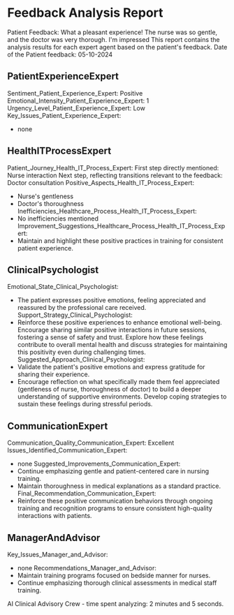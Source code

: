 # Feedback Analysis Report
Patient Feedback: What a pleasant experience! The nurse was so gentle, and the doctor was very thorough. I'm impressed
This report contains the analysis results for each expert agent based on the patient's feedback.
Date of the Patient feedback: 05-10-2024
## PatientExperienceExpert
Sentiment_Patient_Experience_Expert: Positive
Emotional_Intensity_Patient_Experience_Expert: 1
Urgency_Level_Patient_Experience_Expert: Low
Key_Issues_Patient_Experience_Expert:
- none
## HealthITProcessExpert
Patient_Journey_Health_IT_Process_Expert:
First step directly mentioned: Nurse interaction
Next step, reflecting transitions relevant to the feedback: Doctor consultation
Positive_Aspects_Health_IT_Process_Expert:
- Nurse's gentleness
- Doctor's thoroughness
Inefficiencies_Healthcare_Process_Health_IT_Process_Expert:
- No inefficiencies mentioned
Improvement_Suggestions_Healthcare_Process_Health_IT_Process_Expert:
- Maintain and highlight these positive practices in training for consistent patient experience.
## ClinicalPsychologist
Emotional_State_Clinical_Psychologist: 
- The patient expresses positive emotions, feeling appreciated and reassured by the professional care received.
Support_Strategy_Clinical_Psychologist:
- Reinforce these positive experiences to enhance emotional well-being. Encourage sharing similar positive interactions in future sessions, fostering a sense of safety and trust. Explore how these feelings contribute to overall mental health and discuss strategies for maintaining this positivity even during challenging times.
Suggested_Approach_Clinical_Psychologist:
- Validate the patient's positive emotions and express gratitude for sharing their experience.
- Encourage reflection on what specifically made them feel appreciated (gentleness of nurse, thoroughness of doctor) to build a deeper understanding of supportive environments. Develop coping strategies to sustain these feelings during stressful periods.
## CommunicationExpert
Communication_Quality_Communication_Expert: Excellent
Issues_Identified_Communication_Expert:
- none
Suggested_Improvements_Communication_Expert:
- Continue emphasizing gentle and patient-centered care in nursing training.
- Maintain thoroughness in medical explanations as a standard practice.
Final_Recommendation_Communication_Expert: 
- Reinforce these positive communication behaviors through ongoing training and recognition programs to ensure consistent high-quality interactions with patients.
## ManagerAndAdvisor
Key_Issues_Manager_and_Advisor:
- none
Recommendations_Manager_and_Advisor:
- Maintain training programs focused on bedside manner for nurses.
- Continue emphasizing thorough clinical assessments in medical staff training.

AI Clinical Advisory Crew - time spent analyzing: 2 minutes and 5 seconds.
